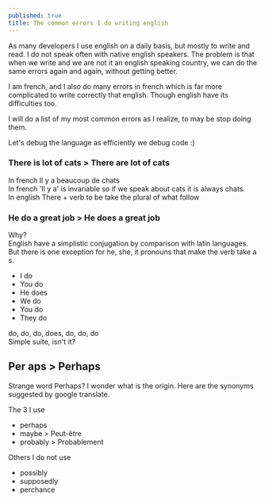 ```yaml
---
published: true
title: The common errors I do writing english
---
```


As many developers I use english on a daily basis, but mostly to write and read.
I do not speak often with native english speakers. The problem is that when we write and we are not it an english speaking country, we can do the same errors again and again, without getting better.

I am french, and I also do many errors in french which is far more complicated to write correctly that english. Though english have its difficulties too.

I will do a list of my most common errors as I realize, to may be stop doing them.

Let's debug the language as efficiently we debug code :)


### There **is** lot of cats > There **are** lot of cats

In french Il y a beaucoup de chats     
In french 'Il y a' is invariable so if we speak about cats it is always chats.     
In english There +  verb to be take the plural of what follow    

### He **do** a great job > He do**es** a great job

Why?    
English have a simplistic conjugation by comparison with latin languages.
But there is one exception for he, she, it pronouns that make the verb take a s.

* I do
* You do
* He does
* We do
* You do
* They do   

do, do, do, does, do, do, do     
Simple suite, isn't it?

## Per aps > Per**haps**

Strange word Perhaps? I wonder what is the origin.
Here are the synonyms suggested by google translate.

The 3 I use

* perhaps
* maybe > Peut-être
* probably > Probablement

Others I do not use

* possibly
* supposedly
* perchance
